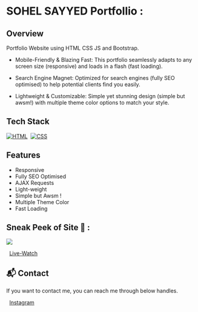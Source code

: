 # SOHEL SAYYED Portfollio :

## Overview
Portfolio Website using HTML CSS JS and Bootstrap.
- Mobile-Friendly & Blazing Fast: This portfolio seamlessly adapts to any screen size (responsive) and loads in a flash (fast loading).

- Search Engine Magnet: Optimized for search engines (fully SEO optimised) to help potential clients find you easily.

- Lightweight & Customizable: Simple yet stunning design (simple but awsm!) with multiple theme color options to match your style.

## Tech Stack
[![HTML](https://img.shields.io/badge/html5%20-%23E34F26.svg?&style=for-the-badge&logo=html5&logoColor=white)](https://github.com/sohez/sohez.github.io/search?l=html)&nbsp;
[![CSS](https://img.shields.io/badge/css3%20-%231572B6.svg?&style=for-the-badge&logo=css3&logoColor=white)](https://github.com/sohez/sohez.github.io/search?l=css)&nbsp;


## Features

- Responsive 
- Fully SEO Optimised 
- AJAX Requests
- Light-weight
- Simple but Awsm !
- Multiple Theme Color
- Fast Loading

## Sneak Peek of Site 🙈 :
<img src="https://blogger.googleusercontent.com/img/b/R29vZ2xl/AVvXsEi-vHgZFDywkw3lKbG3sAjYMdd1V2Co8AjHKKnQKcEjC9U36tCewfJdCIeTAnjNPO-p8Btk-KUBcVYYMIXA3HBg0cKKiSgY-Zv5adCzIkiAs4YIGBr-RYN4XESao8XwR0c7y4WgIDUrXq_v768Vx2_Iq6V1Yd0z8yqyBqSBlBRh9ddmmjtWhSscfnhYVR0/s1920/pr.png" />

&nbsp;&nbsp;<a href="https://sohez.github.io/">Live-Watch</a>

<h2>📬 Contact</h2>

If you want to contact me, you can reach me through below handles.

&nbsp;&nbsp;<a href="https://www.instagram.com/sohel_code.py/">Instagram</a>
